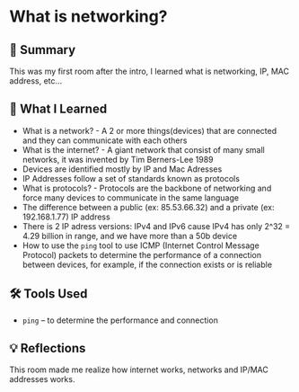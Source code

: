 # What is networking?

## 📘 Summary
This was my first room after the intro, I learned what is networking, IP, MAC address, etc...

## 🧠 What I Learned
- What is a network? - A 2 or more things(devices) that are connected and they can communicate with each others
- What is the internet? - A giant network that consist of many small networks, it was invented by Tim Berners-Lee 1989
- Devices are identified mostly by IP and Mac Adresses
- IP Addresses follow a set of standards known as protocols
- What is protocols? - Protocols are the backbone of networking and force many devices to communicate in the same language
- The difference between a public (ex: 85.53.66.32) and a private (ex: 192.168.1.77) IP address
- There is 2 IP adress versions: IPv4 and IPv6 cause IPv4 has only 2^32 = 4.29 billion in range, and we have more than a 50b device
- How to use the `ping` tool to use ICMP (Internet Control Message Protocol) packets to determine the performance of a connection between devices, for example, if the connection exists or is reliable

## 🛠️ Tools Used
- `ping` – to determine the performance and connection

## 💡 Reflections
This room made me realize how internet works, networks and IP/MAC addresses works.